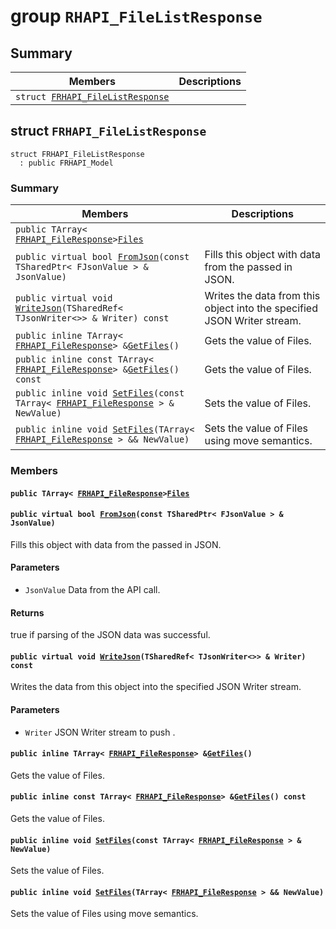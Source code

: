 # group `RHAPI_FileListResponse` <a id="group__RHAPI__FileListResponse"></a>

## Summary

 Members                        | Descriptions                                
--------------------------------|---------------------------------------------
`struct `[`FRHAPI_FileListResponse`](#structFRHAPI__FileListResponse) | 

## struct `FRHAPI_FileListResponse` <a id="structFRHAPI__FileListResponse"></a>

```
struct FRHAPI_FileListResponse
  : public FRHAPI_Model
```

### Summary

 Members                        | Descriptions                                
--------------------------------|---------------------------------------------
`public TArray< `[`FRHAPI_FileResponse`](RHAPI_FileResponse.md#structFRHAPI__FileResponse)` > `[`Files`](#structFRHAPI__FileListResponse_1a63b019ed0ecc338c10bc3cdb9a280212) | 
`public virtual bool `[`FromJson`](#structFRHAPI__FileListResponse_1a34bbb5182135a5a7eea5da61bac1f2d8)`(const TSharedPtr< FJsonValue > & JsonValue)` | Fills this object with data from the passed in JSON.
`public virtual void `[`WriteJson`](#structFRHAPI__FileListResponse_1ad3c63acc7d7f418370ed8b0818bf8e1c)`(TSharedRef< TJsonWriter<>> & Writer) const` | Writes the data from this object into the specified JSON Writer stream.
`public inline TArray< `[`FRHAPI_FileResponse`](RHAPI_FileResponse.md#structFRHAPI__FileResponse)` > & `[`GetFiles`](#structFRHAPI__FileListResponse_1a803e61b0d38ce69a8238e07c5ff418c8)`()` | Gets the value of Files.
`public inline const TArray< `[`FRHAPI_FileResponse`](RHAPI_FileResponse.md#structFRHAPI__FileResponse)` > & `[`GetFiles`](#structFRHAPI__FileListResponse_1ae35c95ec77215e43c48170d1359998bd)`() const` | Gets the value of Files.
`public inline void `[`SetFiles`](#structFRHAPI__FileListResponse_1a3bf8aef0b547a26a38003cc648e3fd3e)`(const TArray< `[`FRHAPI_FileResponse`](RHAPI_FileResponse.md#structFRHAPI__FileResponse)` > & NewValue)` | Sets the value of Files.
`public inline void `[`SetFiles`](#structFRHAPI__FileListResponse_1aba38b494070b386a9016018c0195f408)`(TArray< `[`FRHAPI_FileResponse`](RHAPI_FileResponse.md#structFRHAPI__FileResponse)` > && NewValue)` | Sets the value of Files using move semantics.

### Members

#### `public TArray< `[`FRHAPI_FileResponse`](RHAPI_FileResponse.md#structFRHAPI__FileResponse)` > `[`Files`](#structFRHAPI__FileListResponse_1a63b019ed0ecc338c10bc3cdb9a280212) <a id="structFRHAPI__FileListResponse_1a63b019ed0ecc338c10bc3cdb9a280212"></a>

#### `public virtual bool `[`FromJson`](#structFRHAPI__FileListResponse_1a34bbb5182135a5a7eea5da61bac1f2d8)`(const TSharedPtr< FJsonValue > & JsonValue)` <a id="structFRHAPI__FileListResponse_1a34bbb5182135a5a7eea5da61bac1f2d8"></a>

Fills this object with data from the passed in JSON.

#### Parameters
* `JsonValue` Data from the API call.

#### Returns
true if parsing of the JSON data was successful.

#### `public virtual void `[`WriteJson`](#structFRHAPI__FileListResponse_1ad3c63acc7d7f418370ed8b0818bf8e1c)`(TSharedRef< TJsonWriter<>> & Writer) const` <a id="structFRHAPI__FileListResponse_1ad3c63acc7d7f418370ed8b0818bf8e1c"></a>

Writes the data from this object into the specified JSON Writer stream.

#### Parameters
* `Writer` JSON Writer stream to push .

#### `public inline TArray< `[`FRHAPI_FileResponse`](RHAPI_FileResponse.md#structFRHAPI__FileResponse)` > & `[`GetFiles`](#structFRHAPI__FileListResponse_1a803e61b0d38ce69a8238e07c5ff418c8)`()` <a id="structFRHAPI__FileListResponse_1a803e61b0d38ce69a8238e07c5ff418c8"></a>

Gets the value of Files.

#### `public inline const TArray< `[`FRHAPI_FileResponse`](RHAPI_FileResponse.md#structFRHAPI__FileResponse)` > & `[`GetFiles`](#structFRHAPI__FileListResponse_1ae35c95ec77215e43c48170d1359998bd)`() const` <a id="structFRHAPI__FileListResponse_1ae35c95ec77215e43c48170d1359998bd"></a>

Gets the value of Files.

#### `public inline void `[`SetFiles`](#structFRHAPI__FileListResponse_1a3bf8aef0b547a26a38003cc648e3fd3e)`(const TArray< `[`FRHAPI_FileResponse`](RHAPI_FileResponse.md#structFRHAPI__FileResponse)` > & NewValue)` <a id="structFRHAPI__FileListResponse_1a3bf8aef0b547a26a38003cc648e3fd3e"></a>

Sets the value of Files.

#### `public inline void `[`SetFiles`](#structFRHAPI__FileListResponse_1aba38b494070b386a9016018c0195f408)`(TArray< `[`FRHAPI_FileResponse`](RHAPI_FileResponse.md#structFRHAPI__FileResponse)` > && NewValue)` <a id="structFRHAPI__FileListResponse_1aba38b494070b386a9016018c0195f408"></a>

Sets the value of Files using move semantics.

